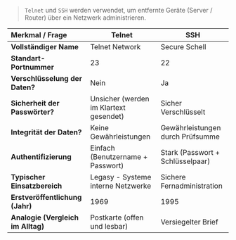 
> `Telnet` und `SSH` werden verwendet, um entfernte Geräte (Server / Router) über ein Netzwerk administrieren.

| **Merkmal / Frage**                | **Telnet**                             | **SSH**                          |
| :--------------------------------- | -------------------------------------- | -------------------------------- |
| **Vollständiger Name**             | Telnet Network                         | Secure Schell                    |
| **Standart-Portnummer**            | 23                                     | 22                               |
| **Verschlüsselung der Daten?**     | Nein                                   | Ja                               |
| **Sicherheit der Passwörter?**     | Unsicher (werden im Klartext gesendet) | Sicher Verschlüsselt             |
| **Integrität der Daten?**          | Keine Gewährleistungen                 | Gewährleistungen durch Prüfsumme |
| **Authentifizierung**              | Einfach (Benutzername + Passwort)      | Stark (Passwort + Schlüsselpaar) |
| **Typischer Einsatzbereich**       | Legasy - Systeme interne Netzwerke     | Sichere Fernadministration       |
| **Erstveröffentlichung (Jahr)**    | 1969                                   | 1995                             |
| **Analogie (Vergleich im Alltag)** | Postkarte (offen und lesbar)           | Versiegelter Brief               |
